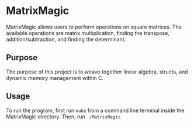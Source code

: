 # MatrixMagic
MatrixMagic allows users to perform operations on square matrices. The available operations are matrix multiplication, finding the transpose, addition/subtraction, and finding the determinant.

## Purpose
The purpose of this project is to weave together linear algebra, structs, and dynamic memory management within C.

## Usage
To run the program, first run `make` from a command line terminal inside the MatrixMagic directory. Then, run `./MatrixMagic`.